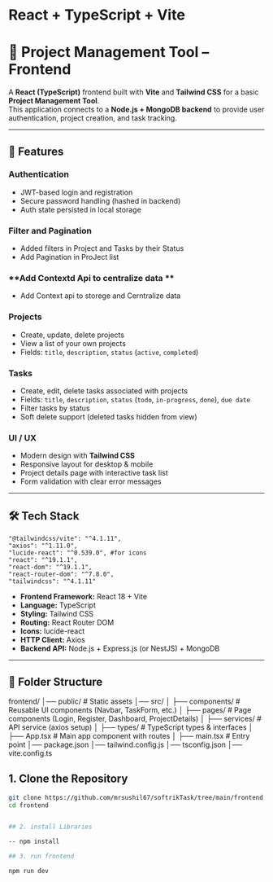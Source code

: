 # React + TypeScript + Vite

# 📌 Project Management Tool – Frontend

A **React (TypeScript)** frontend built with **Vite** and **Tailwind CSS** for a basic **Project Management Tool**.  
This application connects to a **Node.js + MongoDB backend** to provide user authentication, project creation, and task tracking.

---

## 🚀 Features

### **Authentication**
- JWT-based login and registration
- Secure password handling (hashed in backend)
- Auth state persisted in local storage

### **Filter and Pagination**
- Added filters in Project and Tasks by their Status 
- Add Pagination in ProJect list

### **Add Contextd Api to centralize data **
- Add Context api to storege and Cerntralize data

### **Projects**
- Create, update, delete projects
- View a list of your own projects
- Fields: `title`, `description`, `status` (`active`, `completed`)

### **Tasks**
- Create, edit, delete tasks associated with projects
- Fields: `title`, `description`, `status` (`todo`, `in-progress`, `done`), `due date`
- Filter tasks by status
- Soft delete support (deleted tasks hidden from view)

### **UI / UX**
- Modern design with **Tailwind CSS**
- Responsive layout for desktop & mobile
- Project details page with interactive task list
- Form validation with clear error messages

---

## 🛠 Tech Stack

    "@tailwindcss/vite": "^4.1.11",
    "axios": "^1.11.0",
    "lucide-react": "^0.539.0", #for icons
    "react": "^19.1.1",
    "react-dom": "^19.1.1",
    "react-router-dom": "^7.8.0",
    "tailwindcss": "^4.1.11"

- **Frontend Framework:** React 18 + Vite
- **Language:** TypeScript
- **Styling:** Tailwind CSS
- **Routing:** React Router DOM
- **Icons:** lucide-react
- **HTTP Client:** Axios
- **Backend API:** Node.js + Express.js (or NestJS) + MongoDB

---

## 📂 Folder Structure

frontend/
│── public/ # Static assets
│── src/
│ ├── components/ # Reusable UI components (Navbar, TaskForm, etc.)
│ ├── pages/ # Page components (Login, Register, Dashboard, ProjectDetails)
│ ├── services/ # API service (axios setup)
│ ├── types/ # TypeScript types & interfaces
│ ├── App.tsx # Main app component with routes
│ ├── main.tsx # Entry point
│── package.json
│── tailwind.config.js
│── tsconfig.json
│── vite.config.ts

## 1. Clone the Repository
```bash
git clone https://github.com/mrsushil67/softrikTask/tree/main/frontend
cd frontend


## 2. install Libraries

-- npm install

## 3. run frontend

npm run dev

